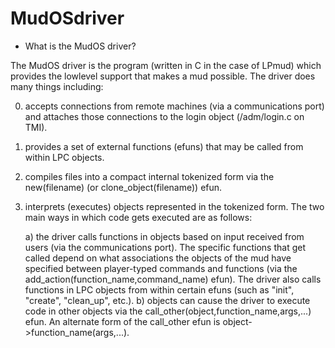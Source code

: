 # MudOSdriver

- What is the MudOS driver?

The MudOS driver is the program (written in C in the case of LPmud) which
provides the lowlevel support that makes a mud possible. The driver
does many things including:

0. accepts connections from remote machines (via a communications port) and
   attaches those connections to the login object (/adm/login.c on TMI).

1. provides a set of external functions (efuns) that may be called from
   within LPC objects.

1. compiles files into a compact internal tokenized form via the new(filename)
   (or clone_object(filename)) efun.

1. interprets (executes) objects represented in the tokenized form. The
   two main ways in which code gets executed are as follows:

   a) the driver calls functions in objects based on input received from
   users (via the communications port). The specific functions that get
   called depend on what associations the objects of the mud have specified
   between player-typed commands and functions (via the
   add_action(function_name,command_name) efun). The driver also
   calls functions in LPC objects from within certain efuns (such as "init",
   "create", "clean_up", etc.).
   b) objects can cause the driver to execute code in other objects via
   the call_other(object,function_name,args,...) efun. An alternate
   form of the call_other efun is object->function_name(args,...).
